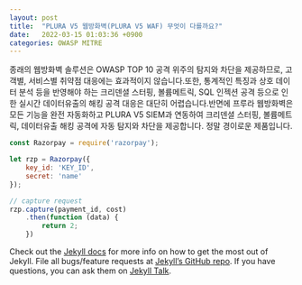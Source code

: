 ```yaml
---
layout: post
title:  "PLURA V5 웹방화벽(PLURA V5 WAF) 무엇이 다를까요?"
date:   2022-03-15 01:03:36 +0900
categories: OWASP MITRE 
---
```

종래의 웹방화벽 솔루션은 OWASP TOP 10 공격 위주의 탐지와 차단을 제공하므로, 고객별, 서비스별 취약점 대응에는 효과적이지 않습니다.또한, 통계적인 특징과 상호 데이터 분석 등을 반영해야 하는 크리덴셜 스터핑, 볼륨메트릭, SQL 인젝션 공격 등으로 인한 실시간 데이터유출의 해킹 공격 대응은 대단히 어렵습니다.반면에 프루라 웹방화벽은 모든 기능을 완전 자동화하고 PLURA V5 SIEM과 연동하여 크리덴셜 스터핑, 볼륨메트릭, 데이터유출 해킹 공격에  자동 탐지와 차단을 제공합니다. 정말 경이로운 제품입니다.

```javascript
const Razorpay = require('razorpay');

let rzp = Razorpay({
	key_id: 'KEY_ID',
	secret: 'name'
});

// capture request
rzp.capture(payment_id, cost)
	.then(function (data) {
		return 2;
	})
```

Check out the [Jekyll docs][jekyll-docs] for more info on how to get the most out of Jekyll. File all bugs/feature requests at [Jekyll’s GitHub repo][jekyll-gh]. If you have questions, you can ask them on [Jekyll Talk][jekyll-talk].

[jekyll-docs]: https://jekyllrb.com/docs/home
[jekyll-gh]:   https://github.com/jekyll/jekyll
[jekyll-talk]: https://talk.jekyllrb.com/
